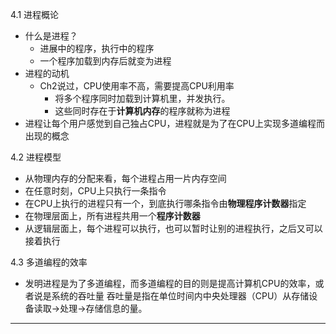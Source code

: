 4.1 进程概论
* 什么是进程？
  * 进展中的程序，执行中的程序
  * 一个程序加载到内存后就变为进程
* 进程的动机
  * Ch2说过，CPU使用率不高，需要提高CPU利用率
    * 将多个程序同时加载到计算机里，并发执行。
    * 这些同时存在于**计算机内存**的程序就称为进程
* 进程让每个用户感觉到自己独占CPU，进程就是为了在CPU上实现多道编程而出现的概念

4.2 进程模型

* 从物理内存的分配来看，每个进程占用一片内存空间
* 在任意时刻，CPU上只执行一条指令
 * 在CPU上执行的进程只有一个，到底执行哪条指令由**物理程序计数器**指定
 * 在物理层面上，所有进程共用一个**程序计数器**
 * 从逻辑层面上，每个进程可以执行，也可以暂时让别的进程执行，之后又可以接着执行

 
4.3 多道编程的效率
 * 发明进程是为了多道编程，而多道编程的目的则是提高计算机CPU的效率，或者说是系统的吞吐量
     吞吐量是指在单位时间内中央处理器（CPU）从存储设备读取->处理->存储信息的量。













--------------------------------

